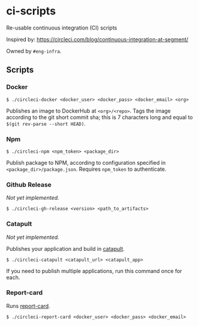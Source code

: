 # ci-scripts

Re-usable continuous integration (CI) scripts

Inspired by: https://circleci.com/blog/continuous-integration-at-segment/

Owned by `#eng-infra`.

## Scripts

### Docker

```
$ ./circleci-docker <docker_user> <docker_pass> <docker_email> <org>
```

Publishes an image to DockerHub at `<org>/<repo>`.
Tags the image according to the git short commit sha; this is 7 characters long and equal to `$(git rev-parse --short HEAD)`.

### Npm

```
$ ./circleci-npm <npm_token> <package_dir>
```

Publish package to NPM, according to configuration specified in `<package_dir>/package.json`.
Requires `npm_token` to authenticate.

### Github Release

_Not yet implemented._

```
$ ./circleci-gh-release <version> <path_to_artifacts>
```

### Catapult

_Not yet implemented._

Publishes your application and build in [catapult](github.com/clever/catapult).

```
$ ./circleci-catapult <catapult_url> <catapult_app>
```

If you need to publish multiple applications, run this command once for each.

### Report-card

Runs [report-card](github.com/clever/report-card).

```
$ ./circleci-report-card <docker_user> <docker_pass> <docker_email>
```

